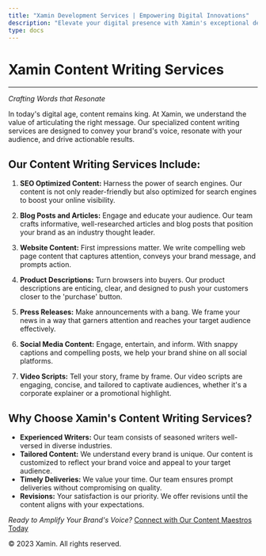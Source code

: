 ```yaml
---
title: "Xamin Development Services | Empowering Digital Innovations"
description: "Elevate your digital presence with Xamin's exceptional development services. Our team specializes in Drupal, WordPress, and Shopify development, delivering bespoke solutions with cutting-edge technologies"
type: docs
---
```


# Xamin Content Writing Services

---

*Crafting Words that Resonate*

In today's digital age, content remains king. At Xamin, we understand the value of articulating the right message. Our specialized content writing services are designed to convey your brand's voice, resonate with your audience, and drive actionable results.

## Our Content Writing Services Include:

1. **SEO Optimized Content:**
   Harness the power of search engines. Our content is not only reader-friendly but also optimized for search engines to boost your online visibility.

2. **Blog Posts and Articles:**
   Engage and educate your audience. Our team crafts informative, well-researched articles and blog posts that position your brand as an industry thought leader.

3. **Website Content:**
   First impressions matter. We write compelling web page content that captures attention, conveys your brand message, and prompts action.

4. **Product Descriptions:**
   Turn browsers into buyers. Our product descriptions are enticing, clear, and designed to push your customers closer to the 'purchase' button.

5. **Press Releases:**
   Make announcements with a bang. We frame your news in a way that garners attention and reaches your target audience effectively.

6. **Social Media Content:**
   Engage, entertain, and inform. With snappy captions and compelling posts, we help your brand shine on all social platforms.

7. **Video Scripts:**
   Tell your story, frame by frame. Our video scripts are engaging, concise, and tailored to captivate audiences, whether it's a corporate explainer or a promotional highlight.

## Why Choose Xamin's Content Writing Services?

- **Experienced Writers:** Our team consists of seasoned writers well-versed in diverse industries.
- **Tailored Content:** We understand every brand is unique. Our content is customized to reflect your brand voice and appeal to your target audience.
- **Timely Deliveries:** We value your time. Our team ensures prompt deliveries without compromising on quality.
- **Revisions:** Your satisfaction is our priority. We offer revisions until the content aligns with your expectations.

*Ready to Amplify Your Brand's Voice?*
[Connect with Our Content Maestros Today](https://yourwebsite.com)

© 2023 Xamin. All rights reserved.


